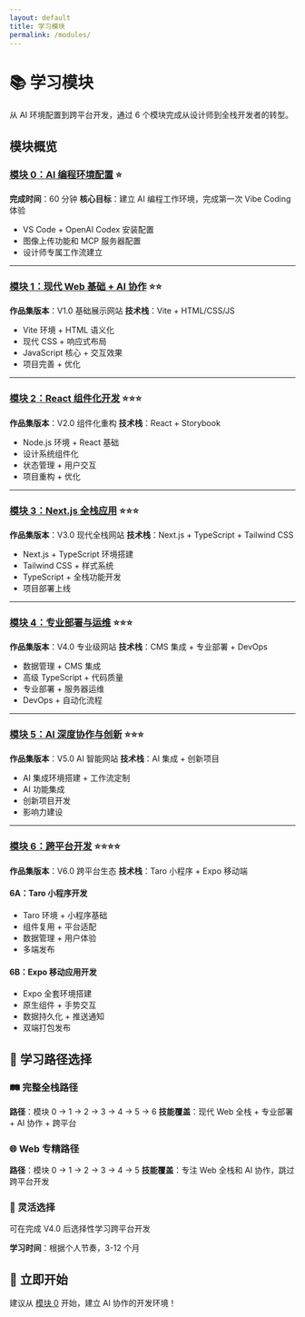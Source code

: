 ```yaml
---
layout: default
title: 学习模块
permalink: /modules/
---
```


# 📚 学习模块

从 AI 环境配置到跨平台开发，通过 6 个模块完成从设计师到全栈开发者的转型。

## 模块概览

### [模块 0：AI 编程环境配置](./modules/00-ai-setup/) ⭐
**完成时间**：60 分钟
**核心目标**：建立 AI 编程工作环境，完成第一次 Vibe Coding 体验

- VS Code + OpenAI Codex 安装配置
- 图像上传功能和 MCP 服务器配置
- 设计师专属工作流建立

---

### [模块 1：现代 Web 基础 + AI 协作](./modules/01-web-basics/) ⭐⭐
**作品集版本**：V1.0 基础展示网站
**技术栈**：Vite + HTML/CSS/JS

- Vite 环境 + HTML 语义化
- 现代 CSS + 响应式布局
- JavaScript 核心 + 交互效果
- 项目完善 + 优化

---

### [模块 2：React 组件化开发](./modules/02-react-development/) ⭐⭐⭐
**作品集版本**：V2.0 组件化重构
**技术栈**：React + Storybook

- Node.js 环境 + React 基础
- 设计系统组件化
- 状态管理 + 用户交互
- 项目重构 + 优化

---

### [模块 3：Next.js 全栈应用](./modules/03-nextjs-fullstack/) ⭐⭐⭐
**作品集版本**：V3.0 现代全栈网站
**技术栈**：Next.js + TypeScript + Tailwind CSS

- Next.js + TypeScript 环境搭建
- Tailwind CSS + 样式系统
- TypeScript + 全栈功能开发
- 项目部署上线

---

### [模块 4：专业部署与运维](./modules/04-professional-deployment/) ⭐⭐⭐
**作品集版本**：V4.0 专业级网站
**技术栈**：CMS 集成 + 专业部署 + DevOps

- 数据管理 + CMS 集成
- 高级 TypeScript + 代码质量
- 专业部署 + 服务器运维
- DevOps + 自动化流程

---

### [模块 5：AI 深度协作与创新](./modules/05-ai-innovation/) ⭐⭐⭐
**作品集版本**：V5.0 AI 智能网站
**技术栈**：AI 集成 + 创新项目

- AI 集成环境搭建 + 工作流定制
- AI 功能集成
- 创新项目开发
- 影响力建设

---

### [模块 6：跨平台开发](./modules/06-cross-platform/) ⭐⭐⭐⭐
**作品集版本**：V6.0 跨平台生态
**技术栈**：Taro 小程序 + Expo 移动端

#### 6A：Taro 小程序开发
- Taro 环境 + 小程序基础
- 组件复用 + 平台适配
- 数据管理 + 用户体验
- 多端发布

#### 6B：Expo 移动应用开发
- Expo 全套环境搭建
- 原生组件 + 手势交互
- 数据持久化 + 推送通知
- 双端打包发布

## 🎯 学习路径选择

### 🛤️ 完整全栈路径
**路径**：模块 0 → 1 → 2 → 3 → 4 → 5 → 6
**技能覆盖**：现代 Web 全栈 + 专业部署 + AI 协作 + 跨平台

### 🌐 Web 专精路径
**路径**：模块 0 → 1 → 2 → 3 → 4 → 5
**技能覆盖**：专注 Web 全栈和 AI 协作，跳过跨平台开发

### 🔁 灵活选择
可在完成 V4.0 后选择性学习跨平台开发

**学习时间**：根据个人节奏，3-12 个月

## 🚀 立即开始

建议从 [模块 0](./modules/00-ai-setup/) 开始，建立 AI 协作的开发环境！